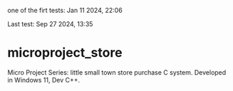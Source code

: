 one of the firt tests: Jan 11 2024, 22:06

Last test: Sep 27 2024, 13:35

# microproject_store
Micro Project Series: little small town store purchase C system. Developed in Windows 11, Dev C++.
